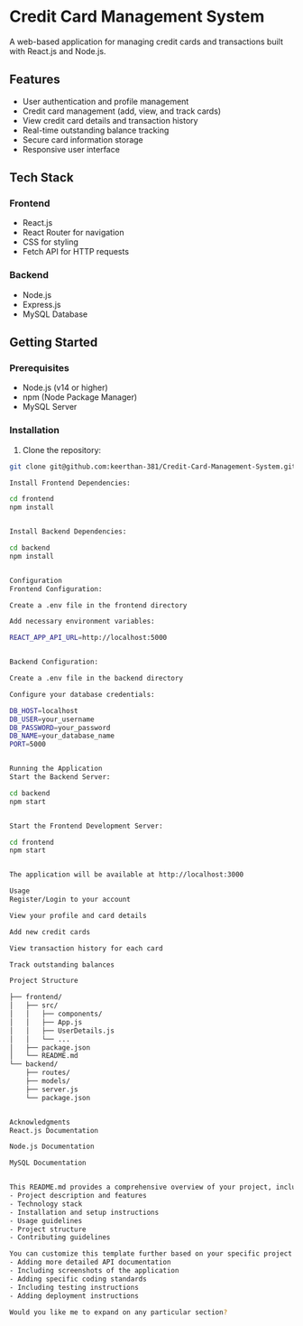 # Credit Card Management System

A web-based application for managing credit cards and transactions built with React.js and Node.js.

## Features

- User authentication and profile management
- Credit card management (add, view, and track cards)
- View credit card details and transaction history
- Real-time outstanding balance tracking
- Secure card information storage
- Responsive user interface

## Tech Stack

### Frontend
- React.js
- React Router for navigation
- CSS for styling
- Fetch API for HTTP requests

### Backend
- Node.js
- Express.js
- MySQL Database

## Getting Started

### Prerequisites
- Node.js (v14 or higher)
- npm (Node Package Manager)
- MySQL Server

### Installation

1. Clone the repository:
```bash
git clone git@github.com:keerthan-381/Credit-Card-Management-System.git

Install Frontend Dependencies:

cd frontend
npm install


Install Backend Dependencies:

cd backend
npm install


Configuration
Frontend Configuration:

Create a .env file in the frontend directory

Add necessary environment variables:

REACT_APP_API_URL=http://localhost:5000


Backend Configuration:

Create a .env file in the backend directory

Configure your database credentials:

DB_HOST=localhost
DB_USER=your_username
DB_PASSWORD=your_password
DB_NAME=your_database_name
PORT=5000


Running the Application
Start the Backend Server:

cd backend
npm start


Start the Frontend Development Server:

cd frontend
npm start


The application will be available at http://localhost:3000

Usage
Register/Login to your account

View your profile and card details

Add new credit cards

View transaction history for each card

Track outstanding balances

Project Structure

├── frontend/
│   ├── src/
│   │   ├── components/
│   │   ├── App.js
│   │   ├── UserDetails.js
│   │   └── ...
│   ├── package.json
│   └── README.md
└── backend/
    ├── routes/
    ├── models/
    ├── server.js
    └── package.json


Acknowledgments
React.js Documentation

Node.js Documentation

MySQL Documentation


This README.md provides a comprehensive overview of your project, including:
- Project description and features
- Technology stack
- Installation and setup instructions
- Usage guidelines
- Project structure
- Contributing guidelines

You can customize this template further based on your specific project needs, such as:
- Adding more detailed API documentation
- Including screenshots of the application
- Adding specific coding standards
- Including testing instructions
- Adding deployment instructions

Would you like me to expand on any particular section?

